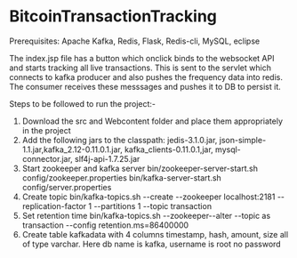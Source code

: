 # BitcoinTransactionTracking

Prerequisites: Apache Kafka, Redis, Flask, Redis-cli, MySQL, eclipse

The index.jsp file has a button which onclick binds to the websocket API and starts tracking all live transactions. This is sent to the servlet which connects to kafka producer and also pushes the frequency data into redis. The consumer receives these messsages and pushes it to DB to persist it.

Steps to be followed to run the project:-
1. Download the src and Webcontent folder and place them appropriately in the project
2. Add the following jars to the classpath: jedis-3.1.0.jar, json-simple-1.1.jar,kafka_2.12-0.11.0.1.jar, kafka_clients-0.11.0.1,jar, mysql-connector.jar, slf4j-api-1.7.25.jar
3. Start zookeeper and kafka server
bin/zookeeper-server-start.sh config/zookeeper.properties
bin/kafka-server-start.sh config/server.properties
4. Create topic
bin/kafka-topics.sh --create --zookeeper localhost:2181 --replication-factor 1 --partitions 1 --topic transaction
5. Set retention time
bin/kafka-topics.sh --zookeeper--alter --topic as transaction --config retention.ms=86400000
6. Create table kafkadata with 4 columns timestamp, hash, amount, size all of type varchar. Here db name is kafka, username is root no password 


